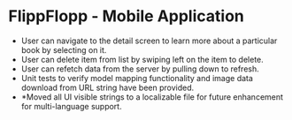 # FlippFlopp - Mobile Application
- User can navigate to the detail screen to learn more about a particular book by selecting on it.
- User can delete item from list by swiping left on the item to delete.
- User can refetch data from the server by pulling down to refresh.
- Unit tests to verify model mapping functionality and image data download from URL string have been provided.
- *Moved all UI visible strings to a localizable file for future enhancement for multi-language support.
